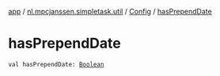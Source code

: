 [app](../../index.md) / [nl.mpcjanssen.simpletask.util](../index.md) / [Config](index.md) / [hasPrependDate](.)

# hasPrependDate

`val hasPrependDate: `[`Boolean`](https://kotlinlang.org/api/latest/jvm/stdlib/kotlin/-boolean/index.html)